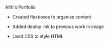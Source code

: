 Afifi's Portfolio


- Created flexboxes to organize content

- Added deploy link to previous work in image

- Used CSS to style HTML
